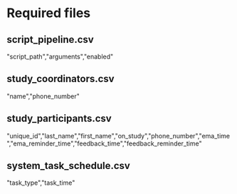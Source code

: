 # Required files

## script_pipeline.csv
"script_path","arguments","enabled"

## study_coordinators.csv
"name","phone_number"

## study_participants.csv
"unique_id","last_name","first_name","on_study","phone_number","ema_time","ema_reminder_time","feedback_time","feedback_reminder_time"

## system_task_schedule.csv
"task_type","task_time"